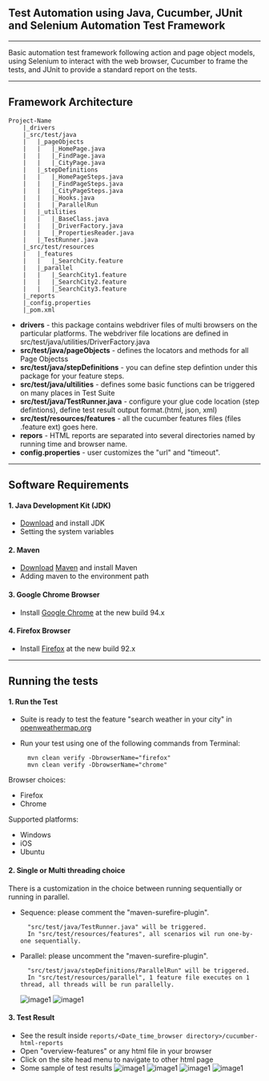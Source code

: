 Test Automation using **Java**, **Cucumber**, **JUnit** and **Selenium Automation Test Framework**
---
---
Basic automation test framework following action and page object models, using Selenium to interact with the web browser, Cucumber to frame the tests, and JUnit to provide a standard report on the tests.

---

Framework Architecture
--------------
	Project-Name
		|_drivers
		|_src/test/java
		|	|_pageObjects
		|	|	|_HomePage.java
		|	|	|_FindPage.java
		|	|	|_CityPage.java
		|	|_stepDefinitions
		|	|	|_HomePageSteps.java
		|	|	|_FindPageSteps.java
		|	|	|_CityPageSteps.java
		|	|	|_Hooks.java
		|	|	|_ParallelRun
		|	|_utilities
		|	|	|_BaseClass.java
		|	|	|_DriverFactory.java
		|	|	|_PropertiesReader.java
		|	|_TestRunner.java
		|_src/test/resources
		|	|_features
		|	|	|_SearchCity.feature
		|	|_parallel
		|	|	|_SearchCity1.feature
		|	|	|_SearchCity2.feature
		|	|	|_SearchCity3.feature
		|_reports
		|_config.properties
		|_pom.xml

* **drivers** - this package contains webdriver files of multi browsers on the particular platforms. The webdriver file locations are defined in src/test/java/utilities/DriverFactory.java
* **src/test/java/pageObjects** - defines the locators and methods for all Page Objectss
* **src/test/java/stepDefinitions** - you can define step defintion under this package for your feature steps.
* **src/test/java/ultilities** - defines some basic functions can be triggered on many places in Test Suite
* **src/test/java/TestRunner.java** - configure your glue code location (step defintions), define test result output format.(html, json, xml)
* **src/test/resources/features** - all the cucumber features files (files .feature ext) goes here.
* **repors** - HTML reports are separated into several directories named by running time and browser name.
* **config.properties** - user customizes the "url" and "timeout".

---

## Software Requirements

#### 1. Java Development Kit (JDK)
* [Download](https://www.oracle.com/technetwork/java/javase/downloads/index.html) and install JDK
* Setting the system variables

#### 2. Maven
* [Download](https://maven.apache.org/download.cgi) [Maven](https://maven.apache.org/) and install Maven
* Adding maven to the environment path

#### 3. Google Chrome Browser
* Install [Google Chrome](https://sites.google.com/a/chromium.org/chromedriver/) at the new build 94.x

#### 4. Firefox Browser
* Install [Firefox](https://www.mozilla.org/vi/firefox/new/) at the new build 92.x


---

## Running the tests

#### 1. Run the Test
* Suite is ready to test the feature "search weather in your city" in [openweathermap.org](https://openweathermap.org/)
* Run your test using one of the following commands from Terminal:

        mvn clean verify -DbrowserName="firefox"
        mvn clean verify -DbrowserName="chrome"

Browser choices:
* Firefox
* Chrome

Supported platforms:
* Windows
* iOS
* Ubuntu

#### 2. Single or Multi threading choice
There is a customization in the choice between running sequentially or running in parallel.
* Sequence: please comment the "maven-surefire-plugin".

        "src/test/java/TestRunner.java" will be triggered.
        In "src/test/resources/features", all scenarios wil run one-by-one sequentially.

* Parallel: please uncomment the "maven-surefire-plugin".

        "src/test/java/stepDefinitions/ParallelRun" will be triggered.
        In "src/test/resources/parallel", 1 feature file executes on 1 thread, all threads will be run parallelly.

    ![image1](images/report5.PNG)
    ![image1](images/report6.PNG)

#### 3. Test Result
* See the result inside `reports/<Date_time_browser directory>/cucumber-html-reports`
* Open "overview-features" or any html file in your browser
* Click on the site head menu to navigate to other html page
* Some sample of test results
    ![image1](images/report1.PNG)
    ![image1](images/report2.PNG)
    ![image1](images/report3.PNG)
    ![image1](images/report4.PNG)
